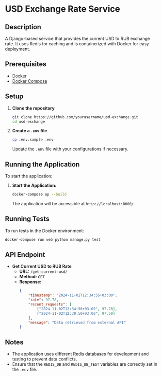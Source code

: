 # USD Exchange Rate Service

## Description
A Django-based service that provides the current USD to RUB exchange rate. It uses Redis for caching and is containerized with Docker for easy deployment.


## Prerequisites
- [Docker](https://www.docker.com/get-started)
- [Docker Compose](https://docs.docker.com/compose/install/)


## Setup
1. **Clone the repository**
    ```bash
    git clone https://github.com/yourusername/usd-exchange.git
    cd usd-exchange
    ```
2. **Create a `.env` file**
    ```bash
    cp .env.sample .env
    ```
    Update the `.env` file with your configurations if necessary.


## Running the Application
To start the application:
1. **Start the Application:**
    ```bash
    docker-compose up --build
    ```
    The application will be accessible at `http://localhost:8000/`.


## Running Tests
To run tests in the Docker environment:
```bash
docker-compose run web python manage.py test
```


## API Endpoint
- **Get Current USD to RUB Rate**
    - **URL:** `/get-current-usd/`
    - **Method:** `GET`
    - **Response:**
        ```json
        {
            "timestamp": "2024-11-02T12:34:56+03:00",
            "rate": 97.78,
            "recent_requests": [
                ["2024-11-02T12:34:56+03:00", 97.78],
                ["2024-11-02T12:30:50+03:00", 97.50]
            ],
            "message": "Data retrieved from external API"
        }
        ```

## Notes
- The application uses different Redis databases for development and testing to prevent data conflicts.
- Ensure that the `REDIS_DB` and `REDIS_DB_TEST` variables are correctly set in the `.env` file.